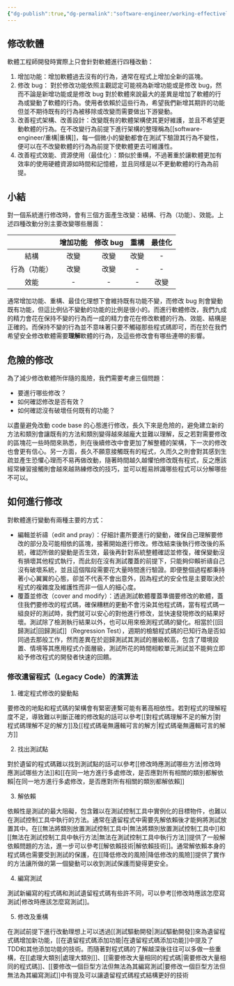 ```yaml
---
{"dg-publish":true,"dg-permalink":"software-engineer/working-effectively-with-legacy-code/Working with Legacy Code","permalink":"/software-engineer/working-effectively-with-legacy-code/Working with Legacy Code/","title":"Working with Legacy Code - 修改軟體"}
---
```


## 修改軟體

軟體工程師開發時實際上只會針對軟體進行四種改動：

1. 增加功能：增加軟體過去沒有的行為，通常在程式上增加全新的區塊。
2. 修改 bug： 對於修改功能依照主觀認定可能視為新增功能或是修改 bug，然而不論是新增功能或是修改 bug 對於軟體來說最大的差異是增加了軟體的行為或變動了軟體的行為。使用者依賴於這些行為，希望我們新增其期許的功能但並不期待既有的行為被移除或改變而需要做出下游變動。
3. 改善程式架構、改善設計：改變既有的軟體架構使其更好維護，並且不希望更動軟體的行為。在不改變行為前提下進行架構的整理稱為[[software-engineer/重構\|重構]]，每一個微小的變動都會在測試下驗證其行為不變性，便可以在不改變軟體的行為為前提下使軟體更去可維護性。
4. 改善程式效能、資源使用（最佳化）：類似於重構，不過著重於讓軟體更加有效率的使用硬體資源如時間和記憶體，並且同樣是以不更動軟體的行為為前提。

## 小結

對一個系統進行修改時，會有三個方面產生改變：結構、行為（功能）、效能。上述四種改動分別主要改變哪些層面：

||增加功能|修改 bug|重構|最佳化|
|:---:|:---:|:---:|:---:|:---:|
|結構|改變|改變|改變|-|
|行為（功能）|改變|改變|-|-|
|效能|-|-|-|改變|

通常增加功能、重構、最佳化理想下會維持既有功能不變，而修改 bug 則會變動既有功能，但這比例佔不變動的功能的比例是很小的。而進行軟體修改，我們九成的精力會花在保持不變的行為而一成的精力會花在修改軟體的行為、效能、結構是正確的。而保持不變的行為並不意味著只要不觸碰那些程式碼即可，而在於在我們希望安全修改軟體需要**理解**軟體的行為，及這些修改會有哪些連帶的影響。

## 危險的修改

為了減少修改軟體所伴隨的風險，我們需要考慮三個問題：

- 要進行哪些修改？
- 如何確認修改是否有效？
- 如何確認沒有破壞任何既有的功能？

以盡量避免改動 code base 的心態進行修改，長久下來是危險的，避免建立新的方法和類別會讓既有的方法和類別變得越來越龐大並難以理解，反之若對需要修改的區塊花一些時間來熟悉，則在後續修改中會更加了解整體的架構，下一次的修改也會更有信心。另一方面，長久不願意接觸既有的程式，久而久之則會對其感到生疏並產生恐懼心理而不易再做改動，隨著時間越久越懼怕修改既有程式，反之應該經常練習接觸則會越來越熟練修改的技巧，並可以輕易辨識哪些程式可以分解哪些不可以。

## 如何進行修改
對軟體進行變動有兩種主要的方式：
- 編輯並祈禱（edit and pray）：仔細計畫所要進行的變動，確保自己理解要修改的部分及可能相依的區塊，接著開始進行修改。修改結束後執行修改後的系統，確認所做的變動是否生效，最後再針對系統整體確認並修復，確保變動沒有損壞其他程式執行，而此刻在沒有測試覆蓋的前提下，只能夠仰賴祈禱自己沒有破壞系統，並且這個階段需要花大量時間進行驗證。即便整個過程都秉持著小心翼翼的心態，卻並不代表不會出意外，因為程式的安全性是主要取決於程式的複雜度及維護性而非一個人的細心度。
- 覆蓋並修改（cover and modify）：透過測試軟體覆蓋準備要修改的軟體，蓋住我們要修改的程式碼，確保糟糕的更動不會污染其他程式碼，當有程式碼一組良好的測試時，我們就可以安心的對他進行修改，並快速發現修改的結果好壞。測試除了檢測執行結果以外，也可以用來檢測程式碼的變化。相當於[[回歸測試\|回歸測試]]（Regression Test），週期的檢驗程式碼的已知行為是否如同過去那般工作，然而差異在於迴歸測試其測試的層級較高，包含了環境設置、情境等其應用程式介面層級，測試所花的時間相較單元測試並不能夠立即給予修改程式的開發者快速的回饋。

### 修改遺留程式（Legacy Code）的演算法
1. 確定程式修改的變動點

要修改的地點和程式碼的架構會有緊密連繫可能有著高相依性。若對程式的理解程度不足，導致難以判斷正確的修改點的話可以參考[[對程式碼理解不足的解方\|對程式碼理解不足的解方]]及[[程式碼毫無邏輯可言的解方\|程式碼毫無邏輯可言的解方]]

2. 找出測試點

對於遺留的程式碼難以找到測試點的話可以參考[[修改時應測試哪些方法\|修改時應測試哪些方法]]和[[在同一地方進行多處修改，是否應對所有相關的類別都解依賴\|在同一地方進行多處修改，是否應對所有相關的類別都解依賴]]

3. 解依賴

依賴性是測試的最大阻礙，包含難以在測試控制工具中實例化的目標物件，也難以在測試控制工具中執行的方法。通常在遺留程式中需要先解依賴後才能夠將測試放置其中。在[[無法將類別放置測試控制工具中\|無法將類別放置測試控制工具中]]和[[無法在測試控制工具中執行方法\|無法在測試控制工具中執行方法]]提供了一般解依賴問題的方法，進一步可以參考[[解依賴技術\|解依賴技術]]。通常解依賴本身的程式碼也需要受到測試的保護，在[[降低修改的風險\|降低修改的風險]]提供了實作的方法讓所做的第一個變動可以收到測試保護而變得更安全。

4. 編寫測試

測試新編寫的程式碼和測試遺留程式碼有些許不同，可以參考[[修改時應該怎麼寫測試\|修改時應該怎麼寫測試]]。

5. 修改及重構

在測試前提下進行改動理想上可以透過[[測試驅動開發\|測試驅動開發]]來為遺留程式碼增加新功能，[[在遺留程式碼添加功能\|在遺留程式碼添加功能]]中提及了 TDD和其他添加功能的技術。而隨著對程式碼的了解越深後往往可以多做一些重構，在[[處理大類別\|處理大類別]]、[[需要修改大量相同的程式碼\|需要修改大量相同的程式碼]]、[[要修改一個巨型方法但無法為其編寫測試\|要修改一個巨型方法但無法為其編寫測試]]中有提及可以讓遺留程式碼程式結構更好的技術